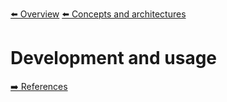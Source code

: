 [⬅️ Overview](../README.md)
[⬅️ Concepts and architectures](./concepts-and-architectures.md)

# Development and usage

[➡️ References](./references.md)
